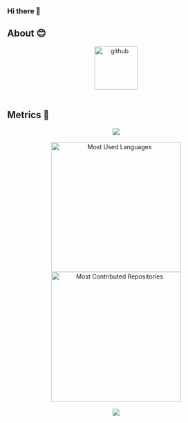 ### Hi there 👋

<!--
**re20051/re20051** is a ✨ _special_ ✨ repository because its `README.md` (this file) appears on your GitHub profile.

Here are some ideas to get you started:

- 🔭 I’m currently working on ...
- 🌱 I’m currently learning ...
- 👯 I’m looking to collaborate on ...
- 🤔 I’m looking for help with ...
- 💬 Ask me about ...
- 📫 How to reach me: ...
- 😄 Pronouns: ...
- ⚡ Fun fact: ...
-->

## About 😊

<div align="center">
  <img alt="github" src="https://i.giphy.com/media/KzJkzjggfGN5Py6nkT/200.webp" width="100" title="github">
</div>
<br>

## Metrics 👣

<!-- 连续提交代码天数记录 -->
<div align="center">
  <img align="center" src="https://github-readme-streak-stats.herokuapp.com/?user=Uzemiu&theme=dark&hide_border=true" />
</div>
<br>

<div align="center">
  <img src="https://api.githubtrends.io/user/svg/re20051/langs?time_range=one_year&include_private=true&theme=classic" alt="Most Used Languages" width="300" />
  <img src="https://api.githubtrends.io/user/svg/re20051/repos?time_range=one_month&theme=classic" alt="Most Contributed Repositories" width="300" />
</div>
<br>

<div align="center"><img  src="https://github-profile-trophy.vercel.app/?username=Uzemiu&theme=nord&row=1&column=7&no-frame=true&no-bg=true" /></div>
